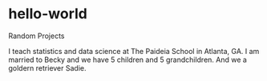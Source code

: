 # hello-world
Random Projects

I teach statistics and data science at The Paideia School in Atlanta, GA.
I am married to Becky and we have 5 children and 5 grandchildren.
And we a goldern retriever Sadie.
